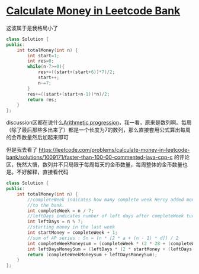 # [Calculate Money in Leetcode Bank](https://leetcode.com/problems/calculate-money-in-leetcode-bank)

这波属于是我格局小了
```c++
class Solution {
public:
    int totalMoney(int n) {
        int start=1;
        int res=0;
        while(n-7>=0){
            res+=((start+(start+6))*7)/2;
            start++;
            n-=7;
        }
        res+=((start+(start+n-1))*n)/2;
        return res;
    }
};
```
discussion区都在说什么[Arithmetic progression](https://en.wikipedia.org/wiki/Arithmetic_progression)，我一看，原来是数列啊。每周（除了最后那些多出来了）都是一个长度为7的数列，那么直接套用公式算出每周的金币数量然后加起来即可

但是我去看了 https://leetcode.com/problems/calculate-money-in-leetcode-bank/solutions/1009171/faster-than-100-00-commented-java-cpp-c 的评论区，恍然大悟，数列并不只局限于每周每天的金币数量，每周整体的金币数量也是。不好解释，直接看代码
```c++
class Solution {
public:
    int totalMoney(int n) {
        //completeWeek indicates how many complete week Hercy added money
        //to the bank.
        int completeWeek = n / 7;  
        //leftDays indicates number of left days after completeWeek turn.
        int leftDays = n % 7;
        //starting money in the last week
        int startMoney = completeWeek + 1;
        //sum of AP series : Sn = (n * [2 * a + (n - 1) * d]) / 2
        int completeWeekMoneysum = (completeWeek * (2 * 28 + (completeWeek - 1) * 7)) / 2; //这里套用了两个公式，已知首项计算第n项的公式，和整体求和公式:an=a1+(n-1)d ; sum=(n(a1+an))/2 。就有 sum=(n(a1+(a1+(n-1)d)))/2=(n(2a1)+(n-1)d)/2
        int leftDaysMoneySum = (leftDays * (2 * startMoney + (leftDays - 1))) / 2; //这个同理，不过这里不满一周，每项之间的差值是1
        return (completeWeekMoneysum + leftDaysMoneySum);
    }
};
```